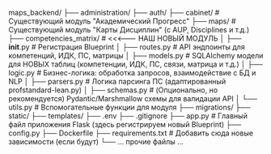 maps_backend/
├── administration/
├── auth/
├── cabinet/          # Существующий модуль "Академический Прогресс"
├── maps/             # Существующий модуль "Карты Дисциплин" (с AUP, Disciplines и т.д.)
├── competencies_matrix/   # <<<--- НАШ НОВЫЙ МОДУЛЬ
│   ├── __init__.py        # Регистрация Blueprint
│   ├── routes.py          # API эндпоинты для компетенций, ИДК, ПС, матрицы
│   ├── models.py          # SQLAlchemy модели для НОВЫХ таблиц (компетенции, ИДК, ПС, связи, матрица и т.д.)
│   ├── logic.py           # Бизнес-логика: обработка запросов, взаимодействие с БД и NLP
│   ├── parsers.py         # Логика парсинга ПС (адаптированный profstandard-lean.py)
│   ├── schemas.py         # (Опционально, но рекомендуется) Pydantic/Marshmallow схемы для валидации API
│   └── utils.py           # Вспомогательные функции для модуля
├── migrations/
├── static/
├── templates/
├── .env
├── .gitignore
├── app.py               # Главный файл приложения Flask (здесь регистрируем новый Blueprint)
├── config.py
├── Dockerfile
├── requirements.txt     # Добавить сюда новые зависимости (если будут)
└── ... прочие файлы ...